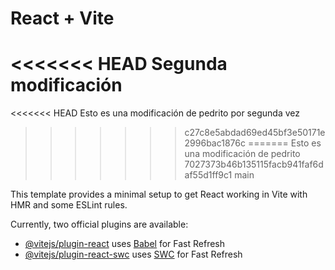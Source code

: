 # React + Vite

<<<<<<< HEAD
Segunda modificación
=======
<<<<<<< HEAD
Esto es una modificación de pedrito por segunda vez
>>>>>>> c27c8e5abdad69ed45bf3e50171e2996bac1876c
=======
Esto es una modificación de pedrito
>>>>>>> 7027373b46b135115facb941faf6daf55d1ff9c1
>>>>>>> main

This template provides a minimal setup to get React working in Vite with HMR and some ESLint rules.

Currently, two official plugins are available:

- [@vitejs/plugin-react](https://github.com/vitejs/vite-plugin-react/blob/main/packages/plugin-react/README.md) uses [Babel](https://babeljs.io/) for Fast Refresh
- [@vitejs/plugin-react-swc](https://github.com/vitejs/vite-plugin-react-swc) uses [SWC](https://swc.rs/) for Fast Refresh
